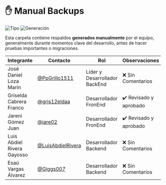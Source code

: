 # ✋ Manual Backups

![Tipo](https://img.shields.io/badge/Respaldos-Manual-orange?style=flat-square)
![Generación](https://img.shields.io/badge/Generación-Hechos%20a%20mano%20%7C%20caso%20específico-yellow?style=flat-square)

Esta carpeta contiene respaldos **generados manualmente** por el equipo, generalmente durante momentos clave del desarrollo, antes de hacer pruebas importantes o migraciones.

|Integrante|Contacto|Rol|Observaciones|
|------------|--------|---|---|
|José Daniel Loza Marín |[@PpGrillo1511](https://github.com/PpGrillo1511)|Líder y Desarrollador BackEnd|❌ Sin Comentarios|
|Griselda Cabrera Franco |[@gris12eldaa](https://github.com/gris12eldaa])|Desarrollador FronEnd|✔️  Revisado y aprobado|
|Jareni Gómez Juan |[@jare02](https://github.com/jare02)|Desarrollador FronEnd|✔️  Revisado y aprobado|
|Luis Abdiel Rivera Gayosso |[@LuisAbdielRivera](https://github.com/LuisAbdielRivera)|Desarrollador Backend|❌ Sin Comentarios|
|Esaú Vargas Álvarez |[@Giggs007](https://github.com/Giggs007)|Desarrollador Backend|❌ Sin Comentarios|